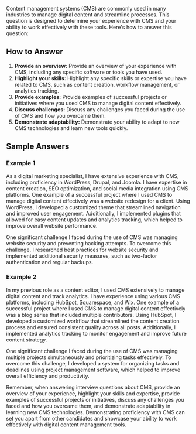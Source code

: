 
Content management systems (CMS) are commonly used in many industries to manage digital content and streamline processes. This question is designed to determine your experience with CMS and your ability to work effectively with these tools. Here's how to answer this question:

How to Answer
-------------

1. **Provide an overview:** Provide an overview of your experience with CMS, including any specific software or tools you have used.
2. **Highlight your skills:** Highlight any specific skills or expertise you have related to CMS, such as content creation, workflow management, or analytics tracking.
3. **Provide examples:** Provide examples of successful projects or initiatives where you used CMS to manage digital content effectively.
4. **Discuss challenges:** Discuss any challenges you faced during the use of CMS and how you overcame them.
5. **Demonstrate adaptability:** Demonstrate your ability to adapt to new CMS technologies and learn new tools quickly.

Sample Answers
--------------

### Example 1

As a digital marketing specialist, I have extensive experience with CMS, including proficiency in WordPress, Drupal, and Joomla. I have expertise in content creation, SEO optimization, and social media integration using CMS platforms. One example of a successful project where I used CMS to manage digital content effectively was a website redesign for a client. Using WordPress, I developed a customized theme that streamlined navigation and improved user engagement. Additionally, I implemented plugins that allowed for easy content updates and analytics tracking, which helped to improve overall website performance.

One significant challenge I faced during the use of CMS was managing website security and preventing hacking attempts. To overcome this challenge, I researched best practices for website security and implemented additional security measures, such as two-factor authentication and regular backups.

### Example 2

In my previous role as a content editor, I used CMS extensively to manage digital content and track analytics. I have experience using various CMS platforms, including HubSpot, Squarespace, and Wix. One example of a successful project where I used CMS to manage digital content effectively was a blog series that included multiple contributors. Using HubSpot, I developed a customized workflow that streamlined the content creation process and ensured consistent quality across all posts. Additionally, I implemented analytics tracking to monitor engagement and improve future content strategy.

One significant challenge I faced during the use of CMS was managing multiple projects simultaneously and prioritizing tasks effectively. To overcome this challenge, I developed a system for organizing tasks and deadlines using project management software, which helped to improve overall efficiency and productivity.

Remember, when answering interview questions about CMS, provide an overview of your experience, highlight your skills and expertise, provide examples of successful projects or initiatives, discuss any challenges you faced and how you overcame them, and demonstrate adaptability in learning new CMS technologies. Demonstrating proficiency with CMS can set you apart from other candidates and showcase your ability to work effectively with digital content management tools.
